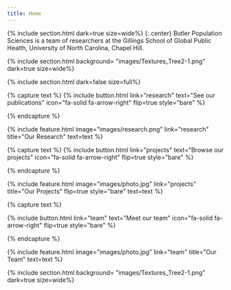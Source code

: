 ```yaml
---
title: Home
---
```


{% include section.html
  dark=true
  size=wide%}
{:.center}
Butler Population Sciences is a team of researchers at the Gillings School of Global Public Health,  University of North Carolina, Chapel Hill.

{% include section.html
 background= "images/Textures_Tree2-1.png"
  dark=true
  size=wide%}

{% include section.html
  dark=false
  size=full%}

<!-- Block 1 -->
{% capture text %}
{%
  include button.html
  link="research"
  text="See our publications"
  icon="fa-solid fa-arrow-right"
  flip=true
  style="bare"
%}

{% endcapture %}

{%
  include feature.html
  image="images/research.png"
  link="research"
  title="Our Research"
  text=text
%}

<!-- Block 2 -->
{% capture text %}
{%
  include button.html
  link="projects"
  text="Browse our projects"
  icon="fa-solid fa-arrow-right"
  flip=true
  style="bare"
%}

{% endcapture %}

{%
  include feature.html
  image="images/photo.jpg"
  link="projects"
  title="Our Projects"
  flip=true
  style="bare"
  text=text
%}

<!-- Block 3 -->
{% capture text %}

{%
  include button.html
  link="team"
  text="Meet our team"
  icon="fa-solid fa-arrow-right"
  flip=true
  style="bare"
%}

{% endcapture %}

{%
  include feature.html
  image="images/photo.jpg"
  link="team"
  title="Our Team"
  text=text
%}
<!-- End section  -->

{% include section.html
 background= "images/Textures_Tree2-1.png"
  dark=true
  size=wide%}
